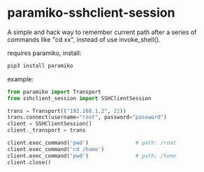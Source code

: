 # paramiko-sshclient-session
A simple and hack way to remember current path after a series of commands like "cd xx", instead of use invoke_shell(). 

requires paramiko, install:
```bash
pip3 install paramiko
```

example:
```python
from paramiko import Transport
from sshclient_session import SSHClientSession

trans = Transport(("192.168.1.2", 22))
trans.connect(username="root", password="password")
client = SSHClientSession()
client._transport = trans

client.exec_command('pwd')               # path: /root
client.exec_command('cd /home')
client.exec_command('pwd')               # path: /home
client.close()
```